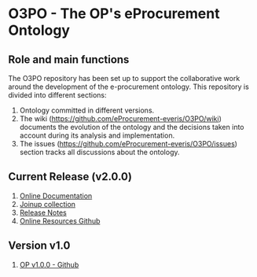 # O3PO - The OP's eProcurement Ontology

## Role and main functions
The O3PO repository has been set up to support the collaborative work around the development of the e-procurement ontology.
This repository is divided into different sections:
1. Ontology committed in different versions.
2. The wiki (https://github.com/eProcurement-everis/O3PO/wiki) documents the evolution of the ontology and the decisions taken into account during its analysis and implementation.
3. The issues (https://github.com/eProcurement-everis/O3PO/issues) section tracks all discussions about the ontology.

## Current Release (v2.0.0)

1. [Online Documentation](https://eprocurement-everis.github.io/)
2. [Joinup collection](https://joinup.ec.europa.eu/solution/eprocurement-ontology)
2. [Release Notes](https://eprocurement-everis.github.io/release_notes.html)
3. [Online Resources Github](https://github.com/eProcurement-everis/O3PO)

## Version v1.0

1. [OP v1.0.0 - Github](https://github.com/eprocurementontology)
